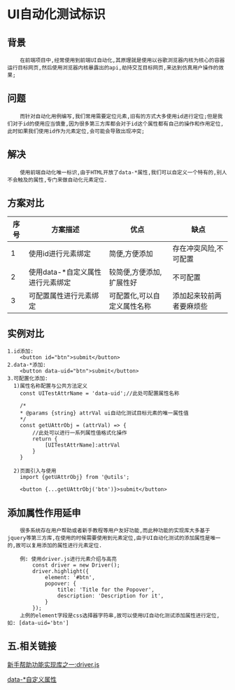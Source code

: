 <!--
 * @Author: whisperer
 * @Date: 2020-06-09 08:54:35
 * @LastEditors: whisperer
 * @LastEditTime: 2020-06-09 09:21:42
 * @Description: file content
-->
#  UI自动化测试标识

## 背景
```
    在前端项目中,经常使用到前端UI自动化,其原理就是使用以谷歌浏览器内核为核心的容器运行目标网页,然后使用浏览器内核暴露出的api,劫持交互目标网页,来达到仿真用户操作的效果;
```
## 问题
```
    而针对自动化用例编写,我们常用需要定位元素,旧有的方式大多使用id进行定位;但是我们对于id的使用应当慎重,因为很多第三方库都会对于id这个属性都有自己的操作和作用定位,此时如果我们使用id作为元素定位,会可能会导致出现冲突;
```
## 解决
```
    使用前端自动化唯一标识,由于HTML开放了data-*属性,我们可以自定义一个特有的,别人不会触及的属性,专门来做自动化元素定位.
```
## 方案对比

 | 序号 | 方案描述 | 优点 | 缺点 |
 | ------  | ------ | ------ | ------  |
 | 1 | 使用id进行元素绑定 | 简便,方便添加 | 存在冲突风险,不可配置 |
 | 2 | 使用data-*自定义属性进行元素绑定 | 较简便,方便添加,扩展性好 | 不可配置 |
 | 3 | 可配置属性进行元素绑定 | 可配置化,可以自定义属性名称 | 添加起来较前两者要麻烦些 |

## 实例对比
```
1.id添加:
    <button id="btn">submit</button>
2.data-*添加:
    <button data-uid="btn">submit</button>
3.可配置化添加:
  1)属性名称配置与公共方法定义
    const UITestAttrName = 'data-uid';//此处可配置属性名称

    /*
    * @params {string} attrVal ui自动化测试目标元素的唯一属性值
    */
    const getUAttrObj = (attrVal) => {
        //此处可以进行一系列属性值格式化操作
        return {
            [UITestAttrName]:attrVal
        }
    }

  2)页面引入与使用
    import {getUAttrObj} from '@utils';

    <button {...getUAttrObj('btn')}>submit</button>
```
## 添加属性作用延申
```
    很多系统存在用户帮助或者新手教程等用户友好功能,而此种功能的实现库大多基于jquery等第三方库,在使用的时候需要使用到元素定位,由于UI自动化测试的添加属性是唯一的,故可以复用添加的属性进行元素定位.

    例: 使用driver.js进行元素介绍与高亮
        const driver = new Driver();
        driver.highlight({
            element: '#btn',
            popover: {
                title: 'Title for the Popover',
                description: 'Description for it',
            }
        });
    上例的element字段是css选择器字符串,故可以使用UI自动化测试添加属性进行定位,如: [data-uid='btn']
```

## 五.相关链接
[新手帮助功能实现库之一:driver.js](https://github.com/kamranahmedse/driver.js/blob/master/readme.md 'driver.js')

[data-*自定义属性](https://developer.mozilla.org/zh-CN/docs/Web/HTML/Global_attributes/data-* 'data-*自定义属性')